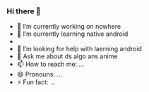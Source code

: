 ### Hi there 👋





- 🔭 I’m currently working on nowhere
- 🌱 I’m currently learning native android
-
- 🤔 I’m looking for help with laerning android
- 💬 Ask me about ds algo ans anime
- 📫 How to reach me: ...
- 😄 Pronouns: ...
- ⚡ Fun fact: ...
